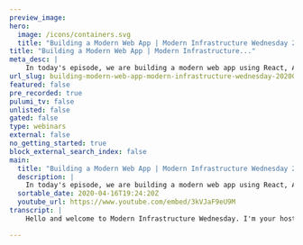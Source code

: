 ```yaml
---
preview_image:
hero:
  image: /icons/containers.svg
  title: "Building a Modern Web App | Modern Infrastructure Wednesday 2020-04-15"
title: "Building a Modern Web App | Modern Infrastructure..."
meta_desc: |
    In today's episode, we are building a modern web app using React, AWS API Gateway, and Pulumi. Code for this episode available here: 
url_slug: building-modern-web-app-modern-infrastructure-wednesday-20200415
featured: false
pre_recorded: true
pulumi_tv: false
unlisted: false
gated: false
type: webinars
external: false
no_getting_started: true
block_external_search_index: false
main:
  title: "Building a Modern Web App | Modern Infrastructure Wednesday 2020-04-15"
  description: |
    In today's episode, we are building a modern web app using React, AWS API Gateway, and Pulumi. Code for this episode available here:  https://github.com/pulumi/pulumitv/tree/master/modern-infrastructure-wednesday/2020-04-15  The examples are in TypeScript but Pulumi makes it easy to stand up infrastructure in your favorite languages including Python, JavaScript, Go, and .NET - saving time over legacy tools like CloudFormation and Terraform.  https://www.pulumi.com/docs/get-started/?utm_campaign=PulumiTV&utm_source=youtube.com&utm_medium=video  This is the first part of a multi-part series.
  sortable_date: 2020-04-16T19:24:20Z
  youtube_url: https://www.youtube.com/embed/3kVJaF9eU9M
transcript: |
    Hello and welcome to Modern Infrastructure Wednesday. I'm your host, Lee Zen from Pulumi Corp. Today we're gonna be talking about building a modern web app. This is the first part of many parts. I had a recent request on one of the youtube comments, asking to build a longer kind of more in depth example around building a web allocation with a front end, a back end, how to hook up all that infrastructure, how to actually have the API talk to the, the front end and, and all that jazz. So uh we'll be walking through this in multiple parts today. We'll be going through uh the first section of this which is to create a React application, uh publish that react application to AWS, you know, just hosting that statically uh connecting that application to a domain name. And then in the next parts, we'll then focus on how to actually build the API hook that API up to the front end and then have that front end actually make rights to a database. So yeah, let's just get going. Uh So I have a terminal window open here. Uh We're gonna first uh do our typical Kami New. I'm in empty directory right now. So we'll just go with the defaults here. We'll call this, uh, a modern web app, why not? And sure we're on the DEV stack and we'll stick this in the US list two. So I actually blown away a lot of my node caches. I think. So, this probably can take a little bit longer, um, while that's installing those tendencies, we can, uh, actually jump into um next Ts and we're gonna blow this part away. We don't need any of that. Um We're also going to uh create a React application, right? So we can MP X create the React app call this just an app. And all right, let's see how long this takes. All right, let's take a while. So let's while that's going on. Uh We can kind of get our infrastructure set up. Um What we're gonna end up doing is we're going to build the app and then the application is going to, you know, we're gonna have a way to uh make a production version or build a version of that app and then that build version, we're going to want to then uh push up um into Aws and then have that uh served. Um We're gonna use API gateway actually because that way that allows us to then later on add on the other routes uh that we care about from an API perspective and then we can hook that API gateway up to a uh domain name. So we're gonna try to do most of that in this editorial in terms of the, the actual setting up. Um A lot of the actual setup on the um API gave stuff is, is actually a lot of our examples. Um So we can actually kind of just copy and paste on some of those uh if we want to be um expeditious about it. Um But then otherwise, um uh you know, we'll just be walking through kind of a lot of the setup here. So let's, let's do that. So, uh first, let's actually make sure this React App stuff works. So let's the yarn start and let's see if this actually just a web server and this should hopefully load up. OK, great. So that worked excellent. So let's pull this. And now what we're gonna do is we're going to uh actually uh build and then that's going to actually create a, that should create a directory that we can then deploy from. So, um you can, let's look here, so you can see that we have this build and then this is, this has everything we want. Um That's, this is our, this is our quote unquote production build. So let's do that. So what we want is we want to create an API gateway and let's do that first. So let's call it. Uh Yeah. Uh Let's see what we want to give it. So we want to give it some routes. Um, and they believe it should be an array. Uh, and we're gonna give it our first route, which is just a local path. Uh, so this, you can see here on the, on the, uh, the docks here, it says we're gonna, uh, point to some local directory. So, uh, in our case here, it's going to be a build. Um, and then the, the path we actually care about on the web server side is gonna be slash um And we'll see if there's any, I don't think we need anything else here. Uh I guess give it yet and we don't need, I don't think we should need anything else. So by default, it's conserving except smell, that's what we want. Uh We don't need any of the request for stuff. We maybe later on if we have time. Um As I go through this multi part series, we can add some, uh you know, authorization and things like that. But for now, let's just see if this works. And so we wanna get the um, a Pisa you were all back. Um Oops, is this, so let's see where we are now. We're in app. So we'll come back down and uh we will plu me up and let's see if this works. So, what this should do is it should take the local path, which is the production build I just made. Um And then put that into an API gateway with a path of slash and, you know, allows me to get any of those objects. Let's see this, I'm going to create all these objects which looks right, uh, with the API and, um, yeah, that looks, that looks good. Let's try this. So. Yes. Oh, just that fewer issues, huh? Ok. Well, let's try, let's try this. Um, let's try actually just going ahead and adding, uh, the rest of the things. Uh first, um, even though that might not be the best since we actually don't know if this is working correctly or not. But let's, let's at least try adding the domain name uh to see if that works as we would expect. Um And then, uh assuming that does, then we can come back to see what's going on with these uh permissions issues. So, what we wanna do there is we want to actually, I believe if I recall correctly, uh The way this looks in, um, the way that this looks in in API gateway is you basically have a base path mapping to create that domain name. Um And that way you can end up uh um connecting that to, to a DNS. So let's go ahead and do that. I'm actually gonna look up a quick example uh to reference here. Um Let's go to the example and I'm having this on top of my head. Let's see, I believe we have a API gateway example here. Yes, see if this does what we want in terms of milk does not. Now here, maybe this one the six you get away does not. Let's let's go back. No. OK. There's no example like that. Just kidding. For some reason, I thought we actually had an example. OK? So we're gonna build this, we're gonna actually build this from scratch, which is cool. Um Let me just get something else open here. OK? So um oops, right? So we want, I believe yes, we want a custom domain name. So the base path mapping. So this will ensure that it's created. OK? So we actually use, right? I should just use an example here. So let's do this. Um So we're gonna copy most of this stuff. So we need this here, this domain name and we need that. So let's do this. OK? So we're gonna create this domain name. So we'll call it uh web app dot dot TV. And this actually expects a domain name and I believe, let's see, you can also give it a certificate. So we're gonna, we're gonna provision a certificate using um a certificate manager. So we've done that before in other examples. Um I was gonna put a thing here for now and how this, OK? So how do we get that certificate? So let's create a certificate and we're gonna actually have to create a provider in US East one because we want this to be global and, and for that to happen. It has to live in us east one to connect to cloud front uh correctly. Um I think let's actually try to see what happens if we don't do that first. Let's just try to create a certificate. Um But I think you do have to do that the way I described it, but let's try it so we can give it a domain name and then we want to validate that this, we actually have this domain name. So we will do a uh we have to get the zone. Um So we're going to give it the name of the zone, which is for the TV. So we can actually do something with it. We treat this asynchronously. Um And so uh we can actually do, we can actually turn this into an output so we can give this actually a promise like this. And so if we actually look at the type of HC ID, you can see it's a output of this zone. OK. Um And mhm I guess OK. So now it, so that what we want, this should be the zoo. Yeah, this is the string now, which is great. So this is the zone id has an output. So we can feed that into um our record. So we have to create a record to validate that we actually own this domain. So foundation record, I have to give it a name. So this will come from the certificate uh domain validation options. Um It's just the zero with one and it's gonna be the uh resource record name and there's a type and it's gonna be the same thing, but it's the resource record type. And then finally there's a value I would admit that the records, of course, the actual records themselves. No, I think this is just a list. This is about array. I yes, a ray of strings. OK. Great. So we just give it the actual um let me do this, it just certificate, work it out and give it ac tl give me 50 seconds. I'm missing something. Uh zone ID. Of course, we have to tell what zone it is. So we give that uh we had that earlier. All right. And then we can wait to see if that this is actually created so we can do a um and this is that special. I think we talked about this in a previous episode where we have a certificate validation. This is just a special record to tell us that um you know, we actually did have what we expect to see. We actually have this document actually has an example. We create the certificate. Oh Wait a good thing of this. We at this two R of then um we get the, we create the record, the record, the Vaid record uh like here. And then um then we actually go ahead and create this, this resource uh to verify that we actually have what we want. So let's actually just copy that and um here we can do and uh this is the uh previous um the validation right here. So uh we also, as I mentioned, we wanted to do this. OK? So let's basically make sure this actually works. So this should create the uh certificate we wanted, so we can use it for our website. And then we're going to uh get the zone that we're gonna stick that record into, let's say, take this wrong. And let's see. Oops, I had all this code down here that I haven't used yet. So let's fix all that too. So we have this and then OK, so now we're gonna do the uh actual base path mapping, which we forgot about. So this is the certificate, that's it. This is this the certificate dot A RN and we should also make sure actually. So we have, we need to actually depend on this validation uh to exist. So you can see here, we don't depend, we depend on the certificate. We don't depend on the validation having happened yet. So we need to actually add, it depends on the cause here. Yes, a certain. So what we're doing here is basically uh earlier we created. So let me just feel like we did a lot actually in the last couple of minutes, let me back up. So we created the CP I gateway thing which you know, we did a long time ago and we say, OK, we actually want to hook that up to a domain name. So I said, oh, well, to do that, I need a certificate. So I created a certificate and to prove that I can actually create a certificate for this name. I need to actually uh validate with DNS. So I go fetch the hosted zone and then I go create the record to prove that I actually own this domain. Um And we have this special handy thing that basically tells us that Yep, indeed, uh certificate manager has validated that it's issued certificate for domain. And then we depend on this validation before we go ahead and uh create this API uh gateway domain name. And then finally, we just have to map um uh we have to map this domain name. We call this uh web app for me called API gateway custom domain. And we have to map this custom domain now to our actual API because you can see here, there's no no mention of the API period at the very beginning. This is just a abstract custom domain you can use with any API uh in API gateway. So we'll call this uh domain mapping and we can point out the API we created earlier and should be the rest API. This is the id for the rest API and then we can give it the domain name. So this is the uh API gateway custom domain. And then this is the stage name of the API. So this is the API um stage and oh, this is not match, this is a string. This is the stage. All right. So let's see if this works. The only thing I'm not sure about, I think this should work. The only thing I'm not sure about is whether or not that certificate needs to actually be created in us East one for these domain name mappings. But we'll find out in a sec. I think. So let's see what we're gonna create here. We're gonna create the cert the record that validation thing and then these, these mappings. So let's say yes. So while we're waiting for, let's see if this actually does not fix itself. So I have to investigate that as I mentioned uh after this because I think it may also have to do with the fact that it's just coming in off of this path. Um And you can see this is not this, this is not really the slash. Uh this is sorry, the stat, this, the static stuff is not, you know, off that path necessarily. So that's the other thing to investigate. OK. So as I suspect that this has to be in Us East one, so let's go ahead and actually um let's fix that. So we have to create a provider that's in us East one specifically to do what we want to do. So us East provider, the region just right there and then we can feed this provider into this stuff. So here give it the provider Us East Fighter. And then here actually after three, always talks to the US East just because um and here this isn't not regional resource. So we should be able to do this. And now we should create the certificate in Us East. You can see this is the create for the one in the east. And then we've, we were had to replace all these things since uh we're changing the, the whole dependency chain there. Oh, ok. Interesting. I tried to just use the certificate before it was placed. Ah because I ok. So this, this, this is because this actually does depend on this new, this new cerf this uh this this new provider base. And so I think I should have actually gone and updated that to use the other providers. I think if I just do this, it should be ok. Should, yeah, this should be ok. Uh And so we can see now it's gonna actually try to do this replacement here. Let's see. Let's try actually doing this then, like I said, because yeah, that certificate validation actually has to, I see. Right, because the certificate validation is gonna talk to the certificate manager to verify that we actually were issued the cert so it does actually rely on being in the correct region. So that's, that's my mistake. I should have realized that earlier. Uh Now I should be able to actually determine that we were or were not issue the certificate and then uh proceed the execution as, as expected. So this is taking a while. I wonder if it's because I also, oh, there we go. All right. I was about to say, I wonder if it's because um I created that RD three record and so it uh it did not, uh it didn't um it was cashed or something like that, but it seems like that worked. So let's see if that actually let me, let me do uh web app dot dot TV. Oh, that's not what I expected. Let's uh do a quick look here. Right? That looks like, right? Those should give me back different IP S right. This is the cloud front distribution which by default directs us to our beautiful youtube page and this should be, it looks like an API gateway address so that I think should work. I'm not sure why. I wonder if my browser has the um you know, let's curl this ourselves. Oh, no, that's still give me the redirect. Interesting. Oh, silly me. I did all this. And uh I, so yes. Ok. I'm being silly. So the API gateway will accept traffic for web app dot Pulling me dot TV. But I actually never created the record without dot Pulling me dot TV. So we should go do that right? So route uh web app record, went down to put another record. Uh We'll call this the web app record and uh this time the name is uh web app dot dot TV. Believe actually this can just be this. Uh it doesn't have to be fully, fully qualified domain within the zone. It could just be the name within uh just the name. Um And then I will give it a second detail. Um And actually there should be an alias uh to the uh the API gateway. So uh the type is uh it should be an alias. And uh out here, let me see this flis with TT Ln records. OK. Right. So we don't need any of this um and check something else. This is actually an a record alias. Uh So let's see and we of course, don't forget zone id and that was the HC ID a bit earlier and here we actually, this should be in a ray, right? Um And we'll have in alias two the actual uh name from the A P gateway and I believe there should be uh something here for us. Uh It should be in the sorry, it should be in the um yes cloudfront domain name. So this is the distribution now that we use for this and then there's the uh zone id and that's the platform uh zone id and we obviously want to pass through the health of the underlying target. So, OK. So uh this is the record. I forgot that would actually route web app correctly. Um And what this is gonna do is it's going to point the web app record at the custom domain name we created um earlier. So let's do that. Now, does she create one record what she does? And I'll probably have to clear my DNS cache uh to make that work. All right. So let's actually take a quick look at the stack itself. Make sure this is what we expected. So if we look at resources, we should have this record, which we do indeed. OK. So now let's try that again. OK. Still, still cash. Uh Let's try to uh and DNS, there we go. Believe the pass. Go up as well. It's hot. Sorry, let me do it. Yes, let me do this. OK? I think that should hopefully do it. No, still doing that. All right. Took that record again. Wonder if the other TT L is really long actually. Oh, no, that was the, that's an A alias as well. That should be 60 seconds. TT L there should be 60 seconds tt L that actually should be pretty straightforward in terms of how long uh TT Ls last. And yes, this is a wild card, but the more specific name should always win over the wild card. At least that's in principle how um we have to do should work, but that did not seem to be doing what I wanted to do, let's actually go back and try to use that platform distribution directly and see what happens. So we have this, let's see if we go to this. Yeah. OK. That's what I expect. So this is, this is the API gateway and you, we go to like, you know, stage um I'm not sure why that doesn't work, but I would, but this actually does do I think it does. I wonder if, um, come back here. Oh, I wonder if this is not this, not this mapping of the stage name. This is all right. So this should point me straight at the stage and I shouldn't have to actually add anything additional to the path. At least I don't expect it to um, double check that. Oh, wait, this is the interesting we indexed the uh dot net documentation there. First. See, did this, did this. So our stage name was, you know, we actually gave it the stage name and don't think I need this. I don't, shouldn't need the deployment because I it's already deployed. Um Let me check that as well. Yeah, there's a deployment that's part of it that we do that as part of AWS X. So that, that should just work. What if it's just cashing? And I'm just having a weird day. No, it's not it. Oh, I wonder if I just realized that that the previous response was a, let me just do something in private browsing Here, there we go. OK? I said I knew I was going crazy. I was like, II I had, I, I realized what happened was um my browser had cash the 301. OK. So now this is yes, of course, Lee browser cache exist also, right? Um So yes, the brow the browser had cash the 301 response from the previous time I chose to go to web app dot point me dot TV, obviously in an incognito session that is not the case, we don't have the same cash. Um So, OK, so this is doing, this is doing what he expected it to do so great. Now, we are actually at the end of where I was hoping to be at the end of the day. Um Sorry, it took a little bit extra time to get there. Let's just review the roundabout way in which we got there. Um Right. So uh what do we do? We first created this API gateway which uh creates this route that maps the local build path. So we, we actually did very little reactivity. You'll recall at the very beginning, we did uh the NPX to create React app and then we went into that directory and then we, we ran yarn build, which created this build directory with the application fully packed up. Um That then uh allowed us to shove this, basically, this, this using AWS X automatically just puts this into an S bucket and maps the slash path to that bucket for us. We then created a certificate using the US East provider that we created so that the certificate exists in the US East one region. And then we validated that we owned that uh domain name with AC M so that it would issue the certificate to us. Uh And then once the certificate was validated by AC M, we were able to map that certificate onto a custom domain with API gateway map that custom domain to the API that we created. And then finally, the step I forgot which caused all the issues because then I ended up cashing uh the 301 and everything. But then you finally um create this rough D three record which points the name you, you wanted web app at the actual uh custom domain name uh that we created for the API gateway. And so at the end of all that, we can actually export uh the uh the name here uh though we actually constructed it by hand. So we actually know what that is, but we'll, we'll just um uh we'll do that anyway. So we'll call it the actual site ur so we'll call this the API URL and we'll export the site URL to be um the web app record QDN. So, and we'll just do uh pull the triple eight Right. So let's run that and then while that's running, let's, oh, let's do this, you know. Yes, we can see the API U role is that thing. And now we have this which gets us uh oops, this is the not in the right browser window but in the, in the incognito browser window where I don't have that cash, we have this. So um let's actually go and make a change and see that works real quick. And then, and then we'll end uh we'll end today and then we'll um continue on uh uh next week in terms of modifying this application to be able to do something interesting with state and then uh create a API uh to handle taking that, that web apps, um that web apps API call and then we'll plumb that through to uh actually managing the state uh in, you know, dynamo or some other underlying database. So, real quick, let's go and uh modify uh the uh file here. So it says, hey, save. So we'll call this, you know, I made a change. Um And it'll go to this and build and you can imagine totally automating all the stuff I'm doing here, right? Like we can imagine, you know, in AC I CD environment, it will just run yarn BUILD uh from this directory and then it'll then do a pull me up after the yarn build is done. Um And then, you know, it'll then say, OK, here are the things that are changed and what we need to actually uh obviously, as you can see, it's exactly that what it's doing is saying, OK, these, these things change within the bucket objects and we're going to go upload those things. So we have three new files create, we have to update and to delete. Um And so it's, it's pushing the new, the new changes and actually we actually delete the old files that we no longer use, which is pretty cool. Um And if we reload this, I made a change. Great success. Cool. Uh I hope you enjoyed watching today's episode. Uh next time, like I said, we'll, we'll go through the rest of, of the example uh as far as we can in terms of hooking it up to uh an API gateway uh on, in terms of the, the actual Lambda functions that we used for um for the web app. Hope you enjoyed watching today, please follow us on Twitter, subscribe and like this video. And as always, please leave any comments for future episode ideas or uh whatever else you want to, to talk about. And of course, if you want, you can find me on Pulumi Slack channel as well.

---
```

